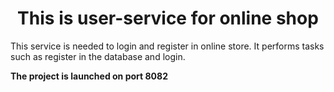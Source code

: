 <h1 align="center">This is user-service for online shop</h1>
<p>This service is needed to login and register in online store. It performs tasks such as register in the database and login.</p>
<b>The project is launched on port 8082</b>
